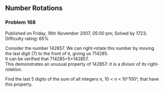 Number Rotations
----------------

### Problem 168

Published on Friday, 16th November 2007, 05:00 pm; Solved by 1723;
Difficulty rating: 65%

Consider the number 142857. We can right-rotate this number by moving
the last digit (7) to the front of it, giving us 714285.\
 It can be verified that 714285=5×142857.\
 This demonstrates an unusual property of 142857: it is a divisor of its
right-rotation.

Find the last 5 digits of the sum of all integers n, 10 \< n \< 10^100^,
that have this property.
